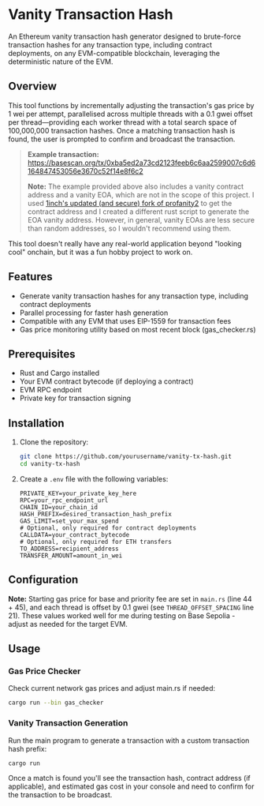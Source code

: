 # Vanity Transaction Hash

An Ethereum vanity transaction hash generator designed to brute-force transaction hashes for any transaction type, including contract deployments, on any EVM-compatible blockchain, leveraging the deterministic nature of the EVM.

## Overview

This tool functions by incrementally adjusting the transaction's gas price by 1 wei per attempt, parallelised across multiple threads with a 0.1 gwei offset per thread—providing each worker thread with a total search space of 100,000,000 transaction hashes. Once a matching transaction hash is found, the user is prompted to confirm and broadcast the transaction.

>**Example transaction:**  
>https://basescan.org/tx/0xba5ed2a73cd2123feeb6c6aa2599007c6d6164847453056e3670c52f14e8f6c2
>
>**Note:** The example provided above also includes a vanity contract address and a vanity EOA, which are not in the scope of this project. I used [1inch's updated (and secure) fork of profanity2](https://github.com/1inch/profanity2) to get the contract address and I created a different rust script to generate the EOA vanity address. However, in general, vanity EOAs are less secure than random addresses, so I wouldn't recommend using them.

This tool doesn't really have any real-world application beyond "looking cool" onchain, but it was a fun hobby project to work on.

## Features

- Generate vanity transaction hashes for any transaction type, including contract deployments
- Parallel processing for faster hash generation
- Compatible with any EVM that uses EIP-1559 for transaction fees
- Gas price monitoring utility based on most recent block (gas_checker.rs)

## Prerequisites

- Rust and Cargo installed
- Your EVM contract bytecode (if deploying a contract)
- EVM RPC endpoint
- Private key for transaction signing

## Installation

1. Clone the repository:
   ```bash
   git clone https://github.com/yourusername/vanity-tx-hash.git
   cd vanity-tx-hash
   ```

2. Create a `.env` file with the following variables:
   ```env
   PRIVATE_KEY=your_private_key_here
   RPC=your_rpc_endpoint_url
   CHAIN_ID=your_chain_id
   HASH_PREFIX=desired_transaction_hash_prefix
   GAS_LIMIT=set_your_max_spend
   # Optional, only required for contract deployments
   CALLDATA=your_contract_bytecode
   # Optional, only required for ETH transfers
   TO_ADDRESS=recipient_address
   TRANSFER_AMOUNT=amount_in_wei
   ```

## Configuration

**Note:** Starting gas price for base and priority fee are set in `main.rs` (line 44 + 45), and each thread is offset by 0.1 gwei (see `THREAD_OFFSET_SPACING` line 21). These values worked well for me during testing on Base Sepolia - adjust as needed for the target EVM.

## Usage

### Gas Price Checker

Check current network gas prices and adjust main.rs if needed:
```bash
cargo run --bin gas_checker
```

### Vanity Transaction Generation

Run the main program to generate a transaction with a custom transaction hash prefix:
```bash
cargo run
```

Once a match is found you'll see the transaction hash, contract address (if applicable), and estimated gas cost in your console and need to confirm for the transaction to be broadcast.
